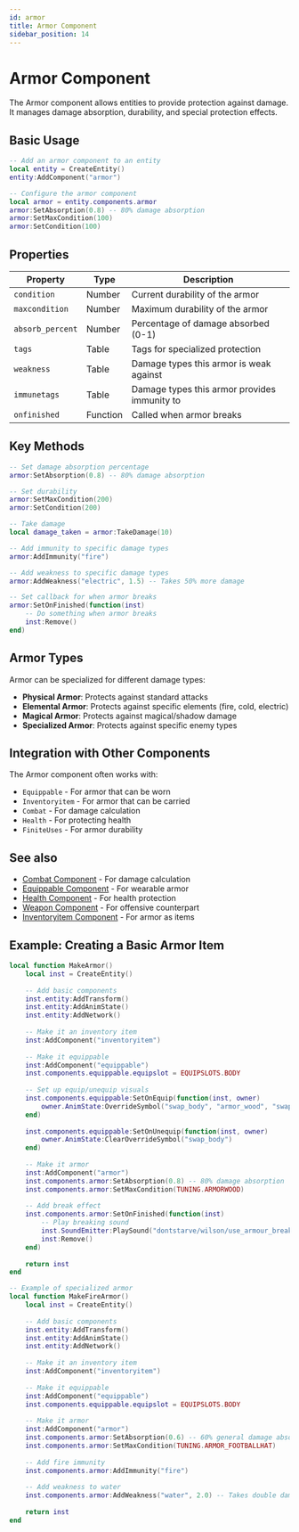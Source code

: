```yaml
---
id: armor
title: Armor Component
sidebar_position: 14
---
```


# Armor Component

The Armor component allows entities to provide protection against damage. It manages damage absorption, durability, and special protection effects.

## Basic Usage

```lua
-- Add an armor component to an entity
local entity = CreateEntity()
entity:AddComponent("armor")

-- Configure the armor component
local armor = entity.components.armor
armor:SetAbsorption(0.8) -- 80% damage absorption
armor:SetMaxCondition(100)
armor:SetCondition(100)
```

## Properties

| Property | Type | Description |
|----------|------|-------------|
| `condition` | Number | Current durability of the armor |
| `maxcondition` | Number | Maximum durability of the armor |
| `absorb_percent` | Number | Percentage of damage absorbed (0-1) |
| `tags` | Table | Tags for specialized protection |
| `weakness` | Table | Damage types this armor is weak against |
| `immunetags` | Table | Damage types this armor provides immunity to |
| `onfinished` | Function | Called when armor breaks |

## Key Methods

```lua
-- Set damage absorption percentage
armor:SetAbsorption(0.8) -- 80% damage absorption

-- Set durability
armor:SetMaxCondition(200)
armor:SetCondition(200)

-- Take damage
local damage_taken = armor:TakeDamage(10)

-- Add immunity to specific damage types
armor:AddImmunity("fire")

-- Add weakness to specific damage types
armor:AddWeakness("electric", 1.5) -- Takes 50% more damage

-- Set callback for when armor breaks
armor:SetOnFinished(function(inst)
    -- Do something when armor breaks
    inst:Remove()
end)
```

## Armor Types

Armor can be specialized for different damage types:

- **Physical Armor**: Protects against standard attacks
- **Elemental Armor**: Protects against specific elements (fire, cold, electric)
- **Magical Armor**: Protects against magical/shadow damage
- **Specialized Armor**: Protects against specific enemy types

## Integration with Other Components

The Armor component often works with:

- `Equippable` - For armor that can be worn
- `Inventoryitem` - For armor that can be carried
- `Combat` - For damage calculation
- `Health` - For protecting health
- `FiniteUses` - For armor durability

## See also

- [Combat Component](combat.md) - For damage calculation
- [Equippable Component](equippable.md) - For wearable armor
- [Health Component](health.md) - For health protection
- [Weapon Component](weapon.md) - For offensive counterpart
- [Inventoryitem Component](other-components.md) - For armor as items

## Example: Creating a Basic Armor Item

```lua
local function MakeArmor()
    local inst = CreateEntity()
    
    -- Add basic components
    inst.entity:AddTransform()
    inst.entity:AddAnimState()
    inst.entity:AddNetwork()
    
    -- Make it an inventory item
    inst:AddComponent("inventoryitem")
    
    -- Make it equippable
    inst:AddComponent("equippable")
    inst.components.equippable.equipslot = EQUIPSLOTS.BODY
    
    -- Set up equip/unequip visuals
    inst.components.equippable:SetOnEquip(function(inst, owner)
        owner.AnimState:OverrideSymbol("swap_body", "armor_wood", "swap_body")
    end)
    
    inst.components.equippable:SetOnUnequip(function(inst, owner)
        owner.AnimState:ClearOverrideSymbol("swap_body")
    end)
    
    -- Make it armor
    inst:AddComponent("armor")
    inst.components.armor:SetAbsorption(0.8) -- 80% damage absorption
    inst.components.armor:SetMaxCondition(TUNING.ARMORWOOD)
    
    -- Add break effect
    inst.components.armor:SetOnFinished(function(inst)
        -- Play breaking sound
        inst.SoundEmitter:PlaySound("dontstarve/wilson/use_armour_break")
        inst:Remove()
    end)
    
    return inst
end

-- Example of specialized armor
local function MakeFireArmor()
    local inst = CreateEntity()
    
    -- Add basic components
    inst.entity:AddTransform()
    inst.entity:AddAnimState()
    inst.entity:AddNetwork()
    
    -- Make it an inventory item
    inst:AddComponent("inventoryitem")
    
    -- Make it equippable
    inst:AddComponent("equippable")
    inst.components.equippable.equipslot = EQUIPSLOTS.BODY
    
    -- Make it armor
    inst:AddComponent("armor")
    inst.components.armor:SetAbsorption(0.6) -- 60% general damage absorption
    inst.components.armor:SetMaxCondition(TUNING.ARMOR_FOOTBALLHAT)
    
    -- Add fire immunity
    inst.components.armor:AddImmunity("fire")
    
    -- Add weakness to water
    inst.components.armor:AddWeakness("water", 2.0) -- Takes double damage from water
    
    return inst
end
